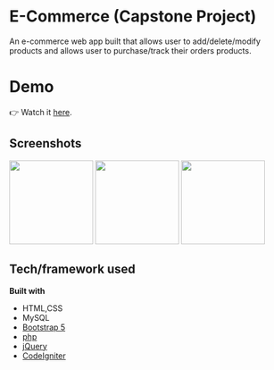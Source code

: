 # E-Commerce (Capstone Project)
An e-commerce web app built that allows user to add/delete/modify products and allows user to purchase/track their orders products.
 
 # Demo
👉 Watch it <a href="https://youtu.be/GLepKkK6ZRc">here</a>.
<br>
 
## Screenshots
<img src='https://user-images.githubusercontent.com/25561194/117531150-aee45980-b013-11eb-80bc-8478cffaed21.png' height="150">
<img src='https://user-images.githubusercontent.com/25561194/117531158-bf94cf80-b013-11eb-9ed3-3ddb8ed984a4.png' height="150">
<img src='https://user-images.githubusercontent.com/25561194/117531164-c91e3780-b013-11eb-9776-33bcce2386cd.png' height="150">

## Tech/framework used
<b>Built with</b>
- HTML,CSS
- MySQL
- [Bootstrap 5](https://getbootstrap.com/)
- [php](https://www.php.net/)
- [jQuery](https://jquery.com/)
- [CodeIgniter](https://www.codeigniter.com/)
